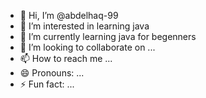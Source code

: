 - 👋 Hi, I’m @abdelhaq-99
- 👀 I’m interested in learning java
- 🌱 I’m currently learning java for begenners
- 💞️ I’m looking to collaborate on ...
- 📫 How to reach me ...
- 😄 Pronouns: ...
- ⚡ Fun fact: ...

<!---
abdelhaq-99/abdelhaq-99 is a ✨ special ✨ repository because its `README.md` (this file) appears on your GitHub profile.
You can click the Preview link to take a look at your changes.
--->
